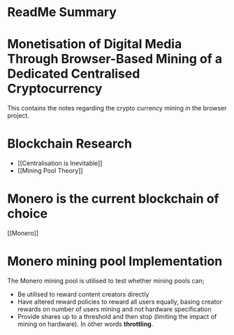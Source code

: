 # ReadMe Summary

# Monetisation of Digital Media Through Browser-Based Mining of a Dedicated Centralised Cryptocurrency
This contains the notes regarding the crypto currency mining in the browser project.

# Blockchain Research
- [[Centralisation is Inevitable]]
- [[Mining Pool Theory]]

# Monero is the current blockchain of choice
[[Monero]]


# Monero mining pool Implementation
The Monero mining pool is utilised to test whether mining pools can;
- Be utilised to reward content creators directly
- Have altered reward policies to reward all users equally, basing creator rewards on number of users mining and not hardware specification
- Provide shares up to a threshold and then stop (limiting the impact of mining on hardware). In other words **throttling**.